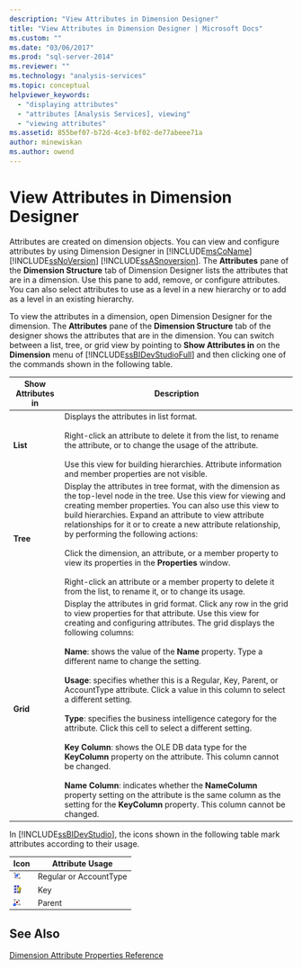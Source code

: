 ```yaml
---
description: "View Attributes in Dimension Designer"
title: "View Attributes in Dimension Designer | Microsoft Docs"
ms.custom: ""
ms.date: "03/06/2017"
ms.prod: "sql-server-2014"
ms.reviewer: ""
ms.technology: "analysis-services"
ms.topic: conceptual
helpviewer_keywords: 
  - "displaying attributes"
  - "attributes [Analysis Services], viewing"
  - "viewing attributes"
ms.assetid: 855bef07-b72d-4ce3-bf02-de77abeee71a
author: minewiskan
ms.author: owend
---
```

# View Attributes in Dimension Designer
  Attributes are created on dimension objects. You can view and configure attributes by using Dimension Designer in [!INCLUDE[msCoName](../../includes/msconame-md.md)] [!INCLUDE[ssNoVersion](../../includes/ssnoversion-md.md)] [!INCLUDE[ssASnoversion](../../includes/ssasnoversion-md.md)]. The **Attributes** pane of the **Dimension Structure** tab of Dimension Designer lists the attributes that are in a dimension. Use this pane to add, remove, or configure attributes. You can also select attributes to use as a level in a new hierarchy or to add as a level in an existing hierarchy.

 To view the attributes in a dimension, open Dimension Designer for the dimension. The **Attributes** pane of the **Dimension Structure**  tab of the designer shows the attributes that are in the dimension. You can switch between a list, tree, or grid view by pointing to **Show Attributes in** on the **Dimension** menu of [!INCLUDE[ssBIDevStudioFull](../../includes/ssbidevstudiofull-md.md)] and then clicking one of the commands shown in the following table.

|Show Attributes in|Description|
|------------------------|-----------------|
|**List**|Displays the attributes in list format.<br /><br /> Right-click an attribute to delete it from the list, to rename the attribute, or to change the usage of the attribute.<br /><br /> Use this view for building hierarchies. Attribute information and member properties are not visible.|
|**Tree**|Display the attributes in tree format, with the dimension as the top-level node in the tree. Use this view for viewing and creating member properties. You can also use this view to build hierarchies. Expand an attribute to view attribute relationships for it or to create a new attribute relationship, by performing the following actions:<br /><br /> Click the dimension, an attribute, or a member property to view its properties in the **Properties** window.<br /><br /> Right-click an attribute or a member property to delete it from the list, to rename it, or to change its usage.|
|**Grid**|Display the attributes in grid format. Click any row in the grid to view properties for that attribute.  Use this view for creating and configuring attributes. The grid displays the following columns:<br /><br /> **Name**: shows the value of the **Name** property. Type a different name to change the setting.<br /><br /> **Usage**: specifies whether this is a Regular, Key, Parent, or AccountType attribute. Click a value in this column to select a different setting.<br /><br /> **Type**: specifies the business intelligence category for the attribute. Click this cell to select a different setting.<br /><br /> **Key Column**: shows the OLE DB data type for the **KeyColumn** property on the attribute. This column cannot be changed.<br /><br /> **Name Column**: indicates whether the **NameColumn** property setting on the attribute is the same column as the setting for the **KeyColumn** property. This column cannot be changed.|

 In [!INCLUDE[ssBIDevStudio](../../includes/ssbidevstudio-md.md)], the icons shown in the following table mark attributes according to their usage.

|Icon|Attribute Usage|
|----------|---------------------|
|![Attribute icon](../media/as-icon-attribute.gif "Attribute icon")|Regular or AccountType|
|![Key attribute icon](../media/as-icon-key-attribute.gif "Key attribute icon")|Key|
|![Parent attribute icon](../media/as-icon-parent-attribute.gif "Parent attribute icon")|Parent|

## See Also
 [Dimension Attribute Properties Reference](dimension-attribute-properties-reference.md)


